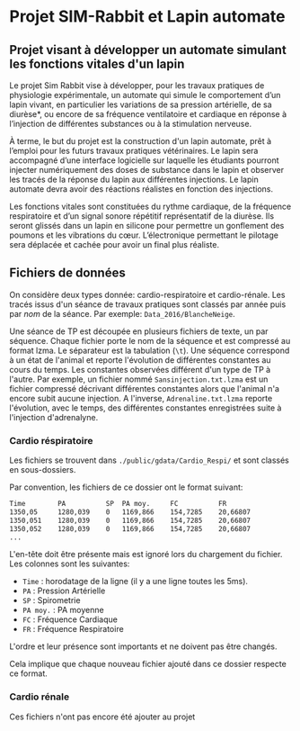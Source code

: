 # Projet SIM-Rabbit et Lapin automate

## Projet visant à développer un automate simulant les fonctions vitales d'un lapin

Le projet Sim Rabbit vise à développer, pour les travaux pratiques de physiologie expérimentale, un automate qui simule le comportement d’un lapin vivant, en particulier les variations de sa pression artérielle, de sa diurèse*, ou encore de sa fréquence ventilatoire et cardiaque en réponse à l’injection de différentes substances ou à la stimulation nerveuse.

À terme, le but du projet est la construction d'un lapin automate, prêt à l’emploi pour les futurs travaux pratiques vétérinaires. Le lapin sera accompagné d’une interface logicielle sur laquelle les étudiants pourront injecter numériquement des doses de substance dans le lapin et observer les tracés de la réponse du lapin aux différentes injections. Le lapin automate devra avoir des réactions réalistes en fonction des injections.

Les fonctions vitales sont constituées du rythme cardiaque, de la fréquence respiratoire et d’un signal sonore répétitif représentatif de la diurèse. Ils seront glissés dans un lapin en silicone pour permettre un gonflement des poumons et les vibrations du cœur. L’électronique permettant le pilotage sera déplacée et cachée pour avoir un final plus réaliste.


## Fichiers de données
On considère deux types donnée: cardio-respiratoire et cardio-rénale.
Les tracés issus d'un séance de travaux pratiques sont classés par année puis par *nom* de la séance.
Par exemple: `Data_2016/BlancheNeige`.

Une séance de TP est découpée en plusieurs fichiers de texte, un par séquence.
Chaque fichier porte le nom de la séquence et est compressé au format lzma.
Le séparateur est la tabulation (`\t`).
Une séquence correspond à un état de l'animal et reporte l'évolution de différentes constantes au cours du temps.
Les constantes observées différent d'un type de TP à l'autre.
Par exemple, un fichier nommé `Sansinjection.txt.lzma` est un fichier compressé décrivant
différentes constantes alors que l'animal n'a encore subit aucune injection.
A l'inverse, `Adrenaline.txt.lzma` reporte l'évolution, avec le temps, des différentes constantes enregistrées suite à l'injection d'adrenalyne.


### Cardio réspiratoire
Les fichiers se trouvent dans `./public/gdata/Cardio_Respi/` et sont classés en sous-dossiers.

Par convention, les fichiers de ce dossier ont le format suivant:

```txt
Time        PA          SP  PA moy.     FC          FR
1350,05     1280,039    0   1169,866    154,7285    20,66807
1350,051    1280,039    0   1169,866    154,7285    20,66807
1350,052    1280,039    0   1169,866    154,7285    20,66807
...
```
L'en-tête doit être présente mais est ignoré lors du chargement du fichier.
Les colonnes sont les suivantes:
- `Time` : horodatage de la ligne (il y a une ligne toutes les 5ms).
- `PA` : Pression Artérielle
- `SP` : Spirometrie
- `PA moy.` : PA moyenne
- `FC` : Fréquence Cardiaque 
- `FR` : Fréquence Respiratoire

L'ordre et leur présence sont importants et ne doivent pas être changés.

Cela implique que chaque nouveau fichier ajouté dans ce dossier respecte ce format.

### Cardio rénale

Ces fichiers n'ont pas encore été ajouter au projet
